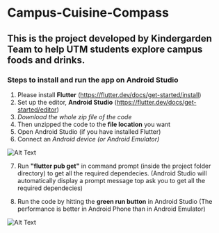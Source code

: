 # Campus-Cuisine-Compass
## This is the project developed by Kindergarden Team to help UTM students explore campus foods and drinks.
### Steps to install and run the app on Android Studio
1.  Please install **Flutter** (https://flutter.dev/docs/get-started/install)
2.  Set up the editor, **Android Studio** (https://flutter.dev/docs/get-started/editor)
3.  *Download the whole zip file of the code*
4.  Then unzipped the code to the **file location** you want
5.  Open Android Studio (if you have installed Flutter)
6.  Connect an *Android device (or Android Emulator)*

![Alt Text](https://lh6.googleusercontent.com/CGDqA9mQOo8XfSrOwx-DaYC41w843WLDXbS_jN9Fp96JNU1NeukNUCZ5qm3tZNnvn8J08bv0gzpP3p0gAIP4c2tZUCa8U2S5Ef_hpkbIwUjgn4uksrg7iQcZZH0atsu1AkExcjSZ)

7. Run **"flutter pub get"** in command prompt (inside the project folder directory) to get all the required dependecies. (Android Studio will automatically display a prompt message top ask you to get all the required dependecies)

7. Run the  code by hitting the **green run button** in Android Studio (The performance is better in Android Phone than in Android Emulator)

![Alt Text](https://i.stack.imgur.com/CSKBM.png)



